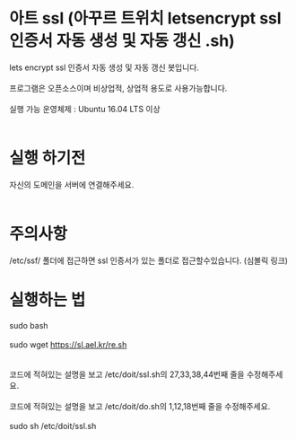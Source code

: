 # 아트 ssl (아꾸르 트위치 letsencrypt ssl 인증서 자동 생성 및 자동 갱신 .sh) 
 lets encrypt ssl 인증서 자동 생성 및 자동 갱신 봇입니다.<br><br>
프로그램은 오픈소스이며 비상업적, 상업적 용도로 사용가능합니다. <br><br>
실행 가능 운영체제 : Ubuntu 16.04 LTS 이상 <br><br>
# 실행 하기전
자신의 도메인을 서버에 연결해주세요. <br><br> 
# 주의사항 
/etc/ssf/ 폴더에 접근하면 ssl 인증서가 있는 폴더로 접근할수있습니다. (심볼릭 링크)
# 실행하는 법 <br>
sudo bash <br><br>
sudo wget https://sl.ael.kr/re.sh <br><br>  
코드에 적혀있는 설명을 보고 /etc/doit/ssl.sh의 27,33,38,44번째 줄을 수정해주세요.<br><br>
코드에 적혀있는 설명을 보고 /etc/doit/do.sh의 1,12,18번째 줄을 수정해주세요.<br><br> 
sudo sh /etc/doit/ssl.sh <br><br> 
